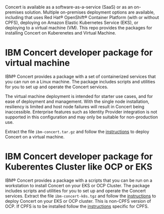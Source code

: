 Concert is available as a software-as-a-service (SaaS) or as an on-premises solution. Multiple on-premises deployment options are available, including that uses Red Hat® OpenShift® Container Platform (with or without CPFS), deploying on Amazon Elastic Kubernetes Service (EKS), or deploying to a virtual machine (VM).
This repo provides the packages for installing Concert on Kuberenetes and Virtual Machine.  

# IBM  Concert developer package for virtual machine


IBM® Concert provides a package with a set of containerized services that you can run on a Linux machine. The package includes scripts and utilities for you to set up and operate the Concert services.

The virtual machine deployment is intended for starter use cases, and for ease of deployment and management.  With the single node installation, resiliency is limited and host node failures will result in Concert being inaccessible. Enterprise features such as Identity Provider integration is not supported in this configuration and may only be suitable for non-production use.  

Extract the file `ibm-concert.tar.gz` and follow the [instructions](https://www.ibm.com/docs/en/concert?topic=premises-installing-concert-virtual-machine) to deploy Concert on a virtual machine.

# IBM  Concert developer package for Kuberentes Cluster like OCP or EKS 


IBM® Concert provides a package with a scripts that you can be run on a workstation to install Concert on your EKS or OCP Cluster. The package includes scripts and utilities for you to set up and operate the Concert services. 
Extract the file `ibm-concert-k8s.tgz` and follow the [instructions](https://www.ibm.com/docs/en/concert?topic=started-deployment-options) to deploy Concert on your EKS or OCP cluster. This is non-CPFS version of OCP. If CPFS is to be installed follow the [instructions](https://www.ibm.com/docs/en/concert?topic=started-deployment-options) specific for CPFS.
